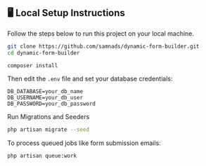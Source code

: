 
## 🖥 Local Setup Instructions

Follow the steps below to run this project on your local machine.


```bash
git clone https://github.com/samnads/dynamic-form-builder.git
cd dynamic-form-builder
```

```bash
composer install
```

Then edit the `.env` file and set your database credentials:
```
DB_DATABASE=your_db_name
DB_USERNAME=your_db_user
DB_PASSWORD=your_db_password
```
Run Migrations and Seeders
```bash
php artisan migrate --seed
```
To process queued jobs like form submission emails:
```bash
php artisan queue:work
```